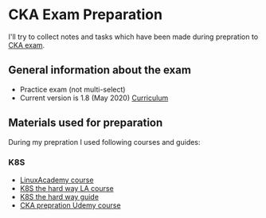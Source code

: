 # CKA Exam Preparation
I'll try to collect notes and tasks which have been made during prepration to [CKA exam](https://www.cncf.io/certification/cka/).


## General information about the exam
* Practice exam (not multi-select)
* Current version is 1.8 (May 2020) [Curriculum](https://github.com/cncf/curriculum)

## Materials used for preparation
During my prepration I used following courses and guides:

### K8S
* [LinuxAcademy course](https://linuxacademy.com/cp/modules/view/id/327)
* [K8S the hard way LA course](https://linuxacademy.com/cp/modules/view/id/221)
* [K8S the hard way guide](https://github.com/kelseyhightower/kubernetes-the-hard-way)
* [CKA prepration Udemy course](https://www.udemy.com/course/certified-kubernetes-administrator-with-practice-tests)


